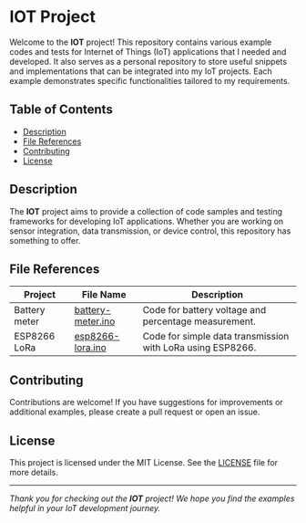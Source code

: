 # IOT Project

Welcome to the **IOT** project! This repository contains various example codes and tests for Internet of Things (IoT) applications that I needed and developed. It also serves as a personal repository to store useful snippets and implementations that can be integrated into my IoT projects. Each example demonstrates specific functionalities tailored to my requirements.

## Table of Contents

- [Description](#description)
- [File References](#file-references)
- [Contributing](#contributing)
- [License](#license)

## Description

The **IOT** project aims to provide a collection of code samples and testing frameworks for developing IoT applications. Whether you are working on sensor integration, data transmission, or device control, this repository has something to offer.

## File References

|Project| File Name | Description |
|--------------------------|--------------------------|----------------------------------------------|
|Battery meter | [battery-meter.ino](projetcs/battery-meter/battery-meter.ino) | Code for battery voltage and percentage measurement. |
|ESP8266 LoRa | [esp8266-lora.ino](projetcs/esp8266-lora) | Code for simple data transmission with LoRa using ESP8266. |

## Contributing

Contributions are welcome! If you have suggestions for improvements or additional examples, please create a pull request or open an issue.

## License
This project is licensed under the MIT License. See the [LICENSE](LICENSE.md) file for more details.

<hr>


*Thank you for checking out the **IOT** project! We hope you find the examples helpful in your IoT development 
journey.*

<br>
